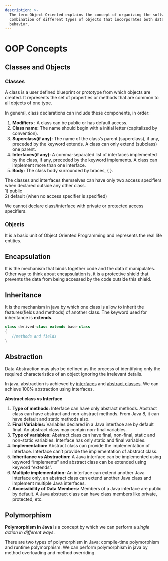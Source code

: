 ```yaml
---
description: >-
  The term Object-Oriented explains the concept of organizing the software as a
  combination of different types of objects that incorporates both data and
  behavior.
---
```


# OOP Concepts

## Classes and Objects

### Classes

 A class is a user defined blueprint or prototype from which objects are created.  It represents the set of properties or methods that are common to all objects of one type.

In general, class declarations can include these components, in order:

1. **Modifiers** : A class can be public or has default access.
2. **Class name:** The name should begin with a initial letter \(capitalized by convention\).
3. **Superclass\(if any\):** The name of the class’s parent \(superclass\), if any, preceded by the keyword extends. A class can only extend \(subclass\) one parent.
4. **Interfaces\(if any\):** A comma-separated list of interfaces implemented by the class, if any, preceded by the keyword implements. A class can implement more than one interface.
5. **Body:** The class body surrounded by braces, { }.

The classes and interfaces themselves can have only two access specifiers when declared outside any other class.  
1\) public  
2\) default \(when no access specifier is specified\)

We cannot declare class/interface with private or protected access specifiers.

### Objects

 It is a basic unit of Object Oriented Programming and represents the real life entities.

## Encapsulation

It is the mechanism that binds together code and the data it manipulates.  Other way to think about encapsulation is, it is a protective shield that prevents the data from being accessed by the code outside this shield.

## Inheritance

 It is the mechanism in java by which one class is allow to inherit the features\(fields and methods\) of another class.  The keyword used for inheritance is **extends**.

```java
class derived-class extends base-class  
{  
   //methods and fields  
}
```

## Abstraction

 Data Abstraction may also be defined as the process of identifying only the required characteristics of an object ignoring the irrelevant details.

 In java, abstraction is achieved by [interfaces](https://www.geeksforgeeks.org/interfaces-in-java/) and [abstract classes](https://www.geeksforgeeks.org/abstract-classes-in-java/). We can achieve 100% abstraction using interfaces.

**Abstract class vs Interface**

1. **Type of methods:** Interface can have only abstract methods. Abstract class can have abstract and non-abstract methods. From Java 8, it can have default and static methods also.
2. **Final Variables:** Variables declared in a Java interface are by default final. An abstract class may contain non-final variables.
3. **Type of variables:** Abstract class can have final, non-final, static and non-static variables. Interface has only static and final variables.
4. **Implementation:** Abstract class can provide the implementation of interface. Interface can’t provide the implementation of abstract class.
5. **Inheritance vs Abstraction:** A Java interface can be implemented using keyword “implements” and abstract class can be extended using keyword “extends”.
6. **Multiple implementation:** An interface can extend another Java interface only, an abstract class can extend another Java class and implement multiple Java interfaces.
7. **Accessibility of Data Members:** Members of a Java interface are public by default. A Java abstract class can have class members like private, protected, etc.

##  Polymorphism

 **Polymorphism in Java** is a concept by which we can perform a _single action in different ways_.  

There are two types of polymorphism in Java: compile-time polymorphism and runtime polymorphism. We can perform polymorphism in java by method overloading and method overriding.


